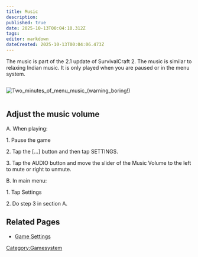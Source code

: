 ```yaml
---
title: Music
description: 
published: true
date: 2025-10-13T00:04:10.312Z
tags: 
editor: markdown
dateCreated: 2025-10-13T00:04:06.473Z
---
```


The music is part of the 2.1 update of SurvivalCraft 2. The music is
similar to relaxing Indian music. It is only played when you are paused
or in the menu system.

<div style="overflow:hidden">

![Two_minutes_of_menu_music_(warning_boring\!)](Two_minutes_of_menu_music_\(warning_boring!\)
"Two_minutes_of_menu_music_(warning_boring!)")

</div>

## Adjust the music volume

A. When playing:

1\. Pause the game

2\. Tap the \[...\] button and then tap SETTINGS.

3\. Tap the AUDIO button and move the slider of the Music Volume to the
left to mute or right to unmute.

B. In main menu:

1\. Tap Settings

2\. Do step 3 in section A. 

## Related Pages

  - [Game Settings](../Recipaedia/Construction/Mechanics/Game_Settings.md "wikilink")

[Category:Gamesystem](Category:Gamesystem "wikilink")
